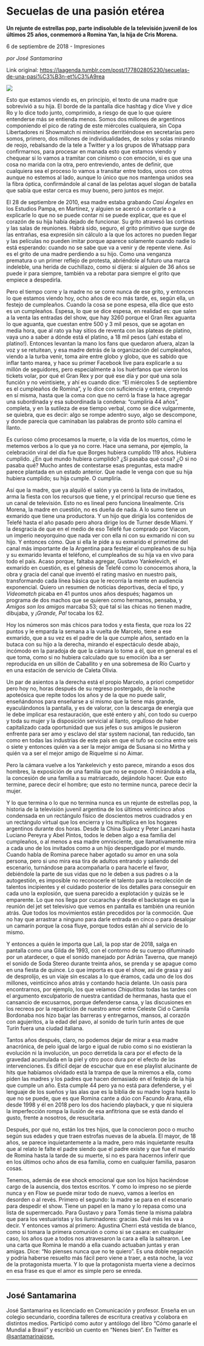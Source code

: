 # Secuelas de una pasión etérea

**Un rejunte de estrellas
pop, parte indisoluble de la televisión juvenil de los últimos
25 años, conmemoró a Romina Yan, la hija de Cris Morena.**

6 de septiembre de 2018 - Impresiones

_por José Santamarina_

Link original: https://laagenda.tumblr.com/post/177802805230/secuelas-de-una-pasi%C3%B3n-et%C3%A9rea

![](https://64.media.tumblr.com/6bbadc9087a2f8449b3707a1596a3bb0/tumblr_inline_pen80exWAn1t6q87u_500.jpg)

Esto
que estamos viendo es, en principio, el texto de una madre que
sobrevivió a su hija. El borde de la pantalla dice hashtag y dice
Vive y dice Ro y lo dice todo junto, comprimido, a riesgo de que lo
que quiere entenderse más se entienda menos. Somos dos millones de
argentinos componiendo el pico de rating de este miércoles
cualquiera, sin Copa Libertadores ni Showmatch ni ministerios
derritiéndose en secretarías pero somos, primero, dos millones de
individualidades, de solos y solas mirando de reojo, rebalsando de la
tele a Twitter y a los grupos de Whatsapp para confirmarnos, para
procesar en manada esto que estamos viendo y chequear si lo vamos a
tramitar con cinismo o con emoción, si es que una cosa no marida con
la otra, pero entreviendo, antes de definir, que cualquiera sea el
proceso lo vamos a transitar entre todos, unos con otros aunque no
estemos al lado, aunque lo único que nos mantenga unidos sea la
fibra óptica, confirmándole al canal de las pelotas aquel slogan de
batalla que sabía que estar cerca es muy bueno, pero juntos es
mejor.

El
28 de septiembre de 2010, esa madre estaba grabando *Casi
Ángeles*
en los Estudios Pampa, en Martínez, y alguien se acercó a contarle
o a explicarle lo que no se puede contar ni se puede explicar, que es
que el corazón de su hija había dejado de funcionar. Su grito
atravesó las cortinas y las salas de reuniones. Habrá sido, seguro,
el grito primitivo que surge de las entrañas, esa expresión sin
cálculo a la que los actores no pueden llegar y las películas no
pueden imitar porque aparece solamente cuando nadie lo está
esperando: cuando no se sabe que va a venir y de repente viene. Así
es el grito de una madre perdiendo a su hijo. Como una venganza
prematura o un primer reflejo de protesta, abriéndole al futuro una
marca indeleble, una herida de cuchillazo, como si dijera: si alguien
de 36 años se puede ir para siempre, también va a rebotar para
siempre el grito que empiece a despedirla.

Pero
el tiempo corre y la madre no se corre nunca de ese grito, y entonces
lo que estamos viendo hoy, ocho años de eco más tarde, es, según
ella, un festejo de cumpleaños. Cuando la cosa se pone espesa, ella
dice que esto es un cumpleaños. Espesa, lo que se dice espesa, en
realidad es: que salen a la venta las entradas del show, que hay 3260
porque el Gran Rex aguanta lo que aguanta, que cuestan entre 500 y 3
mil pesos, que se agotan en media hora, que al rato ya hay sitios de
reventa con las plateas de platino, vaya uno a saber a dónde está
el platino, a 18 mil pesos (¡ahí estaba el platino!). Entonces
levantan la mano los fans que quedaron afuera, alzan la voz y se
retuitean, y esa madre detrás de la organización del cumpleaños,
viendo a la turba venir, toma aire entre globo y globo, que es sabido
que inflar tanto marea, y hace su primer Facebook live para
explicarle a su millón de seguidores, pero especialmente a los
huérfanos que vieron los tickets volar, por qué el Gran Rex y por
qué ese día y por qué una sola función y no veintisiete, y ahí
es cuando dice: “El miércoles 5 de septiembre es el cumpleaños de
Romina”, y lo dice con suficiencia y entera, creyendo en sí misma,
hasta que la coma con que no cerró la frase la hace agregar una
subordinada y esa subordinada la condena: “cumpliría 44 años”,
completa, y en la sutileza de ese tiempo verbal, como se dice
vulgarmente, se quiebra, que es decir: algo se rompe adentro suyo,
algo se descompone, y donde parecía que caminaban las palabras de
pronto sólo camina el llanto.

Es
curioso cómo procesamos la muerte, o la vida de los muertos, cómo
le metemos verbos a lo que ya no corre. Hace una semana, por ejemplo,
la celebración viral del día fue que Borges hubiera cumplido 119
años. Hubiera cumplido. ¿En qué mundo hubiera cumplido? ¿Si
pasaba qué cosa? ¿O si no pasaba qué? Mucho antes de contestarse
esas preguntas, esta madre parece plantada en un estado anterior. Que
nadie le venga con que su hija hubiera cumplido; su hija cumple. O
cumpliría.



Así
que la madre, que ya alquiló el salón y ya cerró la lista de
invitados, arma la fiesta con los recursos que tiene, y el principal
recurso que tiene es un canal de televisión. Esto no es lineal pero
funciona linealmente. Cris Morena, la madre en cuestión, no es dueña
de nada. A lo sumo tiene un exmarido que tiene una productora. Y un
hijo que dirigía los contenidos de Telefé hasta el año pasado pero
ahora dirige los de Turner desde Miami. Y la desgracia de que en el
medio de eso Telefé fue comprado por Viacom, un imperio neoyorquino
que nada ver con ella ni con su exmarido ni con su hijo. Y entonces
cómo. Que si ella le pide a su exmarido el primetime del canal más
importante de la Argentina para festejar el cumpleaños de su hija y
su exmarido levanta el teléfono, el cumpleaños de su hija va en
vivo para todo el país. Acaso porque, faltaba agregar, Gustavo
Yankelevich, el exmarido en cuestión, es el génesis de Telefé como
lo conocemos ahora, la obra y gracia del canal que inventó el rating
masivo en nuestro país, transformando cada línea básica que le
recorría la mente en audiencia exponencial. Quiero un resumen de
noticias deportivas, decía el tipo, y *Videomatch*
picaba en 41 puntos unos años después; hagamos un programa de dos
machos que se quieren como hermanos, pensaba, y *Amigos
son los amigos*
marcaba 53; qué tal si las chicas no tienen madre, dibujaba, y
*¡Grande,
Pa!*
tocaba los 62.

Hoy
los números son más chicos para todos y esta fiesta, que roza los
22 puntos y le emparda la semana a la vuelta de Marcelo, tiene a ese
exmarido, que a su vez es el padre de la que cumple años, sentado en
la butaca con su hijo a la derecha, mirando el espectáculo desde
abajo, incómodo en la paradoja de que la cámara lo tome a él, que
en general es el que toma, como si no hubiera calculado que su
emoción iba a ser reproducida en un sillón de Caballito y en una
sobremesa de Río Cuarto y en una estación de servicio de Caleta
Olivia.

Un
par de asientos a la derecha está el propio Marcelo, a priori
competidor pero hoy no, horas después de su regreso postergado, de
la noche apoteósica que repite todos los años y de la que no puede
salir, enseñándonos para enseñarse a sí mismo que la tiene más
grande, eyaculándonos la pantalla, y es de valorar, con la descarga
de energía que le debe implicar esa restauración, que esté entero
y ahí, con todo su cuerpo y toda su mujer y la disposición
servicial al llanto, orgulloso de haber capitalizado cada oportunidad
que sus jefes o sus amigos le pusieron enfrente para ser amo y
esclavo del star system nacional, tan reducido, tan como en todas las
industrias de este país en que el tufo se cocina entre seis o siete
y entonces quién va a ser la mejor amiga de Susana si no Mirtha y
quién va a ser el mejor amigo de Riquelme si no Aimar.

Pero
la cámara vuelve a los Yankelevich y esto parece, mirando a esos dos
hombres, la exposición de una familia que no se expone. O mirándola
a ella, la concesión de una familia a su matriarcado, dejándolo
hacer. Que esto termine, parece decir el hombre; que esto no termine
nunca, parece decir la mujer.

Y
lo que termina o lo que no termina nunca es un rejunte de estrellas
pop, la historia de la televisión juvenil argentina de los últimos
veinticinco años condensada en un rectángulo físico de doscientos
metros cuadrados y en un rectángulo virtual que los encierra y los
multiplica en los hogares argentinos durante dos horas. Desde la
China Suárez y Peter Lanzani hasta Luciano Pereyra y Abel Pintos,
todos le deben algo a esa familia del cumpleaños, o al menos a esa
madre omnisciente, que llamativamente mira a cada uno de los
invitados como a un hijo desperdigado por el mundo. Cuando habla de
Romina parece haber agotado su amor en una sola persona, pero si uno
mira esa tira de adultos entrando y saliendo del escenario,
turnándose para acompañarla o para hacerle el favor, debiéndole la
parte de sus vidas que no le deben a sus padres o a la autogestión,
es imposible no reconocerle el talento para la recolección de
talentos incipientes y el cuidado posterior de los detalles para
conseguir en cada uno la explosión, que suena parecido a explotación
y quizás se le emparente. Lo que nos llega por cucaracha y desde el
backstage es que la reunión del jet set televisivo que vemos en
pantalla es también una reunión atrás. Que todos los movimientos
están precedidos por la conmoción. Que no hay que arrastrar a
ninguno para darle entrada en cinco o para desalojar un camarín
porque la cosa fluye, porque todos están ahí al servicio de lo
mismo.  


Y
entonces a quién le importa que Lali, la pop star de 2018, salga en
pantalla como una Gilda de 1993, con el contorno de su cuerpo
difuminado por un atardecer, o que el sonido manejado por Adrián
Taverna, que manejó el sonido de Soda Stereo durante treinta años,
se prenda y se apague como en una fiesta de quince. Lo que importa es
que el show, así de grasa y así de desprolijo, es un viaje sin
escalas a lo que éramos, cada uno de los dos millones, veinticinco
años atrás y contando hacia delante. Un oasis para encontrarnos,
por ejemplo, los que veíamos *Chiquititas*
todas las tardes con el argumento exculpatorio de nuestra cantidad de
hermanas, hasta que el cansancio de excusarnos, porque defenderse
cansa, y las discusiones en los recreos por la repartición de
nuestro amor entre Celeste Cid o Camila Bordonaba nos hizo bajar las
barreras y entregarnos, mansos, al corazón con agujeritos, a la edad
del pavo, al sonido de turín turín antes de que Turín fuera una
ciudad italiana.


Tantos
años después, claro, no podemos dejar de mirar a esa madre
anacrónica, de pelo igual de largo e igual de rubio como si no
existieran la evolución ni la involución, un poco derretida la cara
por el efecto de la gravedad acumulada en la piel y otro poco dura
por el efecto de las intervenciones. Es difícil dejar de escuchar
que en ese playlist alucinante de hits que habíamos olvidado está
la trampa de que la miremos a ella, como piden las madres y los
padres que hacen demasiado en el festejo de la hija que cumple un
año. Esta cumple 44 pero ya no está para defenderse, y el lenguaje
de los sueños y las alas que es la biblia de su madre logra hasta lo
que no se puede, que es que Romina cante a dúo con Facundo Arana,
ella desde 1998 y él en 2018 pero los dos haciendo playback, y que
ni siquiera la imperfección rompa la ilusión de esa anfitriona que
se está dando el gusto, frente a nosotros, de resucitarla.

Después,
por qué no, están los tres hijos, que la conocieron poco o mucho
según sus edades y que traen estrofas nuevas de la abuela. El mayor,
de 18 años, se parece inquietantemente a la madre, pero más
inquietante resulta que al relato le falte el padre siendo que el
padre existe y que fue el marido de Romina hasta la tarde de su
muerte, si no es para hacernos inferir que en los últimos ocho años
de esa familia, como en cualquier familia, pasaron cosas.

Tenemos,
además de ese shock emocional que son los hijos haciéndose cargo de
la ausencia, dos textos escritos. Y como lo impreso no se pierde
nunca y en Flow se puede mirar todo de nuevo, vamos a leerlos en
desorden o al revés. Primero el segundo: la madre se para en el
escenario para despedir el show. Tiene un papel en la mano y lo
repasa como una lista de supermercado. Para Gustavo y para Tomás
tiene la misma palabra que para los vestuaristas y los iluminadores:
gracias. Qué más les va a decir. Y entonces vamos al primero:
Agustina Cherri está vestida de blanco, como si tomara la primera
comunión o como si se casara: en cualquier caso, los años que a
todos nos atravesaron la cara a ella la saltearon. Lee una carta que
Romina le mandó a ella cuando actuaban juntas y eran amigas. Dice:
“No pienses nunca que no te quiero”. Es una doble negación y
podría haberse resuelto más fácil pero viene a traer, a esta
noche, la voz de la protagonista muerta. Y lo que la protagonista
muerta viene a decirnos en esa frase es que el amor es simple pero se
enreda.  




---

 José Santamarina
-----------------

 José Santamarina es licenciado en Comunicación y profesor. Enseña en un colegio secundario, coordina talleres de escritura creativa y colabora en distintos medios. Participó como autor y antólogo del libro “Cómo ganarle el Mundial a Brasil” y escribió un cuento en “Nenes bien”. En Twitter es [@santamarinajose.](https://twitter.com/santamarinajose)

